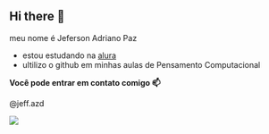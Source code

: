 ## Hi there 👋

meu nome é Jeferson Adriano Paz

- estou estudando na [alura](https://www.alura.com.br/)
- ultilizo o github em minhas aulas de Pensamento Computacional

**Você pode entrar em contato comigo 📫**

@jeff.azd

![](https://media1.tenor.com/m/tJr565OBPJUAAAAd/messi-bar%C3%A7a.gif)
